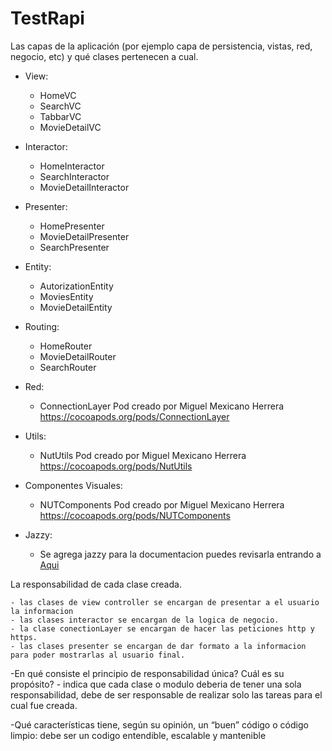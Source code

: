 # TestRapi

Las capas de la aplicación (por ejemplo capa de persistencia, vistas, red, negocio, etc) y qué clases pertenecen a cual.

- View: 
    - HomeVC
    - SearchVC
    - TabbarVC
    - MovieDetailVC


- Interactor: 
    - HomeInteractor
    - SearchInteractor
    - MovieDetailInteractor
    
    
- Presenter: 
    - HomePresenter
    - MovieDetailPresenter
    - SearchPresenter


- Entity: 
    - AutorizationEntity
    - MoviesEntity
    - MovieDetailEntity
    
    
- Routing:
    - HomeRouter
    - MovieDetailRouter
    - SearchRouter    


- Red: 
    - ConnectionLayer Pod creado por Miguel Mexicano Herrera https://cocoapods.org/pods/ConnectionLayer
  
  
- Utils: 
    - NutUtils Pod creado por Miguel Mexicano Herrera https://cocoapods.org/pods/NutUtils
    
    
- Componentes Visuales: 
    - NUTComponents Pod creado por Miguel Mexicano Herrera https://cocoapods.org/pods/NUTComponents
    
- Jazzy: 
    - Se agrega jazzy para la documentacion puedes revisarla entrando a [Aqui](https://github.com/migue19/testRappi/blob/develop/docs/index.html)




La responsabilidad de cada clase creada.

    - las clases de view controller se encargan de presentar a el usuario la informacion
    - las clases interactor se encargan de la logica de negocio.
    - la clase conectionLayer se encargan de hacer las peticiones http y https.
    - las clases presenter se encargan de dar formato a la informacion para poder mostrarlas al usuario final.


-En qué consiste el principio de responsabilidad única? Cuál es su propósito?
    - indica que cada clase o modulo deberia de tener una sola responsabilidad, debe de ser responsable de realizar solo las tareas para el cual fue creada.


-Qué características tiene, según su opinión, un “buen” código o código limpio:
    debe ser un codigo entendible, escalable y mantenible
